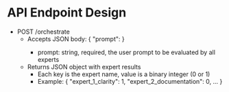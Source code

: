 # API Endpoint Design

- POST /orchestrate
  - Accepts JSON body: { "prompt": <string> }
    - prompt: string, required, the user prompt to be evaluated by all experts
  - Returns JSON object with expert results
    - Each key is the expert name, value is a binary integer (0 or 1)
    - Example: { "expert_1_clarity": 1, "expert_2_documentation": 0, ... } 